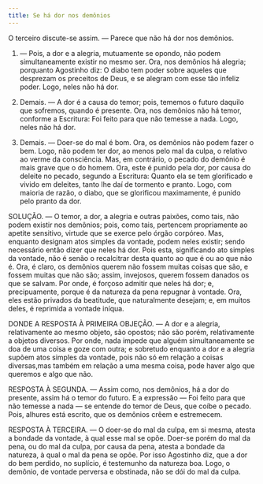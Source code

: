 ```yaml
---
title: Se há dor nos demônios
---
```


O terceiro discute-se assim. — Parece que não há dor nos demônios.  

1. — Pois, a dor e a alegria, mutuamente se opondo, não podem simultaneamente existir no mesmo ser. Ora, nos demônios há alegria; porquanto Agostinho diz: O diabo tem poder sobre aqueles que desprezam os preceitos de Deus, e se alegram com esse tão infeliz poder. Logo, neles não há dor. 

2. Demais. — A dor é a causa do temor; pois, tememos o futuro daquilo que sofremos, quando é presente. Ora, nos demônios não há temor, conforme a Escritura: Foi feito para que não temesse a nada. Logo, neles não há dor.  

3. Demais. — Doer-se do mal é bom. Ora, os demônios não podem fazer o bem. Logo, não podem ter dor, ao menos pelo mal da culpa, o relativo ao verme da consciência.  Mas, em contrário, o pecado do demônio é mais grave que o do homem. Ora, este é punido pela dor, por causa do deleite no pecado, segundo a Escritura: Quanto ela se tem glorificado e vivido em deleites, tanto lhe daí de tormento e pranto. Logo, com maioria de razão, o diabo, que se glorificou maximamente, é punido pelo pranto da dor.  

SOLUÇÃO. — O temor, a dor, a alegria e outras paixões, como tais, não podem existir nos demônios; pois, como tais, pertencem propriamente ao apetite sensitivo, virtude que se exerce pelo órgão corpóreo. Mas, enquanto designam atos simples da vontade, podem neles existir; sendo necessário então dizer que neles há dor. Pois esta, significando ato simples da vontade, não é senão o recalcitrar desta quanto ao que é ou ao que não é. Ora, é claro, os demônios querem não fossem muitas coisas que são, e fossem muitas que não são; assim, invejosos, querem fossem danados os que se salvam. Por onde, é forçoso admitir que neles há dor; e, precipuamente, porque é da natureza da pena repugnar à vontade. Ora, eles estão privados da beatitude, que naturalmente desejam; e, em muitos deles, é reprimida a vontade iníqua.  

DONDE A RESPOSTA À PRIMEIRA OBJEÇÃO. — A dor e a alegria, relativamente ao mesmo objeto, são opostos; não são porém, relativamente a objetos diversos. Por onde, nada impede que alguém simultaneamente se doa de uma coisa e goze com outra; e sobretudo enquanto a dor e a alegria supõem atos simples da vontade, pois não só em relação a coisas diversas,mas também em relação a uma mesma coisa, pode haver algo que queremos e algo que não.  

RESPOSTA À SEGUNDA. — Assim como, nos demônios, há a dor do presente, assim há o temor do futuro. E a expressão — Foi feito para que não temesse a nada — se entende do temor de Deus, que coíbe o pecado. Pois, alhures está escrito, que os demônios crêem e estremecem.  

RESPOSTA À TERCEIRA. — O doer-se do mal da culpa, em si mesma, atesta a bondade da vontade, à qual esse mal se opõe. Doer-se porém do mal da pena, ou do mal da culpa, por causa da pena, atesta a bondade da natureza, à qual o mal da pena se opõe. Por isso Agostinho diz, que a dor do bem perdido, no suplício, é testemunho da natureza boa. Logo, o demônio, de vontade perversa e obstinada, não se dói do mal da culpa.